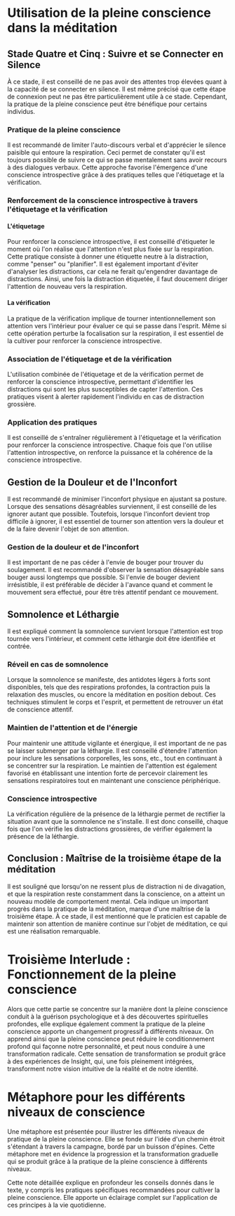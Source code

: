 # Utilisation de la pleine conscience dans la méditation

## Stade Quatre et Cinq : Suivre et se Connecter en Silence

À ce stade, il est conseillé de ne pas avoir des attentes trop élevées quant à la capacité de se connecter en silence. Il est même précisé que cette étape de connexion peut ne pas être particulièrement utile à ce stade. Cependant, la pratique de la pleine conscience peut être bénéfique pour certains individus.

### Pratique de la pleine conscience

Il est recommandé de limiter l'auto-discours verbal et d'apprécier le silence paisible qui entoure la respiration. Ceci permet de constater qu'il est toujours possible de suivre ce qui se passe mentalement sans avoir recours à des dialogues verbaux. Cette approche favorise l'émergence d'une conscience introspective grâce à des pratiques telles que l'étiquetage et la vérification.

### Renforcement de la conscience introspective à travers l'étiquetage et la vérification

#### L'étiquetage

Pour renforcer la conscience introspective, il est conseillé d'étiqueter le moment où l'on réalise que l'attention n'est plus fixée sur la respiration. Cette pratique consiste à donner une étiquette neutre à la distraction, comme "penser" ou "planifier". Il est également important d'éviter d'analyser les distractions, car cela ne ferait qu'engendrer davantage de distractions. Ainsi, une fois la distraction étiquetée, il faut doucement diriger l'attention de nouveau vers la respiration.

#### La vérification

La pratique de la vérification implique de tourner intentionnellement son attention vers l'intérieur pour évaluer ce qui se passe dans l'esprit. Même si cette opération perturbe la focalisation sur la respiration, il est essentiel de la cultiver pour renforcer la conscience introspective.

### Association de l'étiquetage et de la vérification

L'utilisation combinée de l'étiquetage et de la vérification permet de renforcer la conscience introspective, permettant d'identifier les distractions qui sont les plus susceptibles de capter l'attention. Ces pratiques visent à alerter rapidement l'individu en cas de distraction grossière.

### Application des pratiques 

Il est conseillé de s'entraîner régulièrement à l'étiquetage et la vérification pour renforcer la conscience introspective. Chaque fois que l'on utilise l'attention introspective, on renforce la puissance et la cohérence de la conscience introspective.

## Gestion de la Douleur et de l'Inconfort

Il est recommandé de minimiser l'inconfort physique en ajustant sa posture. Lorsque des sensations désagréables surviennent, il est conseillé de les ignorer autant que possible. Toutefois, lorsque l'inconfort devient trop difficile à ignorer, il est essentiel de tourner son attention vers la douleur et de la faire devenir l'objet de son attention. 

### Gestion de la douleur et de l'inconfort

Il est important de ne pas céder à l'envie de bouger pour trouver du soulagement. Il est recommandé d'observer la sensation désagréable sans bouger aussi longtemps que possible. Si l'envie de bouger devient irrésistible, il est préférable de décider à l'avance quand et comment le mouvement sera effectué, pour être très attentif pendant ce mouvement.

## Somnolence et Léthargie

Il est expliqué comment la somnolence survient lorsque l'attention est trop tournée vers l'intérieur, et comment cette léthargie doit être identifiée et contrée. 

### Réveil en cas de somnolence

Lorsque la somnolence se manifeste, des antidotes légers à forts sont disponibles, tels que des respirations profondes, la contraction puis la relaxation des muscles, ou encore la méditation en position debout. Ces techniques stimulent le corps et l'esprit, et permettent de retrouver un état de conscience attentif.

### Maintien de l'attention et de l'énergie 

Pour maintenir une attitude vigilante et énergique, il est important de ne pas se laisser submerger par la léthargie. Il est conseillé d'étendre l'attention pour inclure les sensations corporelles, les sons, etc., tout en continuant à se concentrer sur la respiration. Le maintien de l'attention est également favorisé en établissant une intention forte de percevoir clairement les sensations respiratoires tout en maintenant une conscience périphérique.

### Conscience introspective

La vérification régulière de la présence de la léthargie permet de rectifier la situation avant que la somnolence ne s'installe. Il est donc conseillé, chaque fois que l'on vérifie les distractions grossières, de vérifier également la présence de la léthargie.

## Conclusion : Maîtrise de la troisième étape de la méditation

Il est souligné que lorsqu'on ne ressent plus de distraction ni de divagation, et que la respiration reste constamment dans la conscience, on a atteint un nouveau modèle de comportement mental. Cela indique un important progrès dans la pratique de la méditation, marque d'une maîtrise de la troisième étape. 
À ce stade, il est mentionné que le praticien est capable de maintenir son attention de manière continue sur l'objet de méditation, ce qui est une réalisation remarquable.

# Troisième Interlude : Fonctionnement de la pleine conscience

Alors que cette partie se concentre sur la manière dont la pleine conscience conduit à la guérison psychologique et à des découvertes spirituelles profondes, elle explique également comment la pratique de la pleine conscience apporte un changement progressif à différents niveaux. On apprend ainsi que la pleine conscience peut réduire le conditionnement profond qui façonne notre personnalité, et peut nous conduire à une transformation radicale. Cette sensation de transformation se produit grâce à des expériences de Insight, qui, une fois pleinement intégrées, transforment notre vision intuitive de la réalité et de notre identité.

# Métaphore pour les différents niveaux de conscience

Une métaphore est présentée pour illustrer les différents niveaux de pratique de la pleine conscience. Elle se fonde sur l'idée d'un chemin étroit s'étendant à travers la campagne, bordé par un buisson d'épines. Cette métaphore met en évidence la progression et la transformation graduelle qui se produit grâce à la pratique de la pleine conscience à différents niveaux.

Cette note détaillée explique en profondeur les conseils donnés dans le texte, y compris les pratiques spécifiques recommandées pour cultiver la pleine conscience. Elle apporte un éclairage complet sur l'application de ces principes à la vie quotidienne.